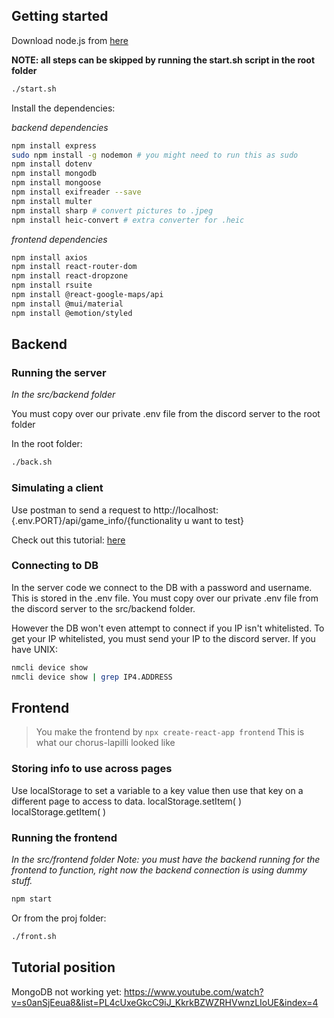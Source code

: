 

## Getting started

Download node.js from [here](https://nodejs.org/en/download/)

**NOTE: all steps can be skipped by running the start.sh script in the root folder**
```bash
./start.sh
```

Install the dependencies:


*backend dependencies*

```bash
npm install express
sudo npm install -g nodemon # you might need to run this as sudo
npm install dotenv
npm install mongodb
npm install mongoose
npm install exifreader --save 
npm install multer
npm install sharp # convert pictures to .jpeg
npm install heic-convert # extra converter for .heic
```

*frontend dependencies*

```bash
npm install axios
npm install react-router-dom
npm install react-dropzone
npm install rsuite
npm install @react-google-maps/api
npm install @mui/material
npm install @emotion/styled
```


## Backend

### Running the server

*In the src/backend folder*

You must copy over our private .env file from the discord server to the root folder

In the root folder:

```bash
./back.sh
```

### Simulating a client

Use postman to send a request to http://localhost:{.env.PORT}/api/game_info/{functionality u want to test}

Check out this tutorial: [here](https://www.youtube.com/watch?v=Ll6knx7sFis&list=PL4cUxeGkcC9iJ_KkrkBZWZRHVwnzLIoUE&index=4)



### Connecting to DB
In the server code we connect to the DB with a password and username. This is stored in the .env file. You must copy over our private .env file from the discord server to the src/backend folder.

However the DB won't even attempt to connect if you IP isn't whitelisted. To get your IP whitelisted, you must send your IP to the discord server.
If you have UNIX:
```bash
nmcli device show
nmcli device show | grep IP4.ADDRESS
```

## Frontend

> You make the frontend by `npx create-react-app frontend`
> This is what our chorus-lapilli looked like

### Storing info to use across pages
Use localStorage to set a variable to a key value then use that key on a different page to access to data.
localStorage.setItem( )
localStorage.getItem( )


### Running the frontend

*In the src/frontend folder*
*Note: you must have the backend running for the frontend to function, right now the backend connection is using dummy stuff.*

```bash
npm start
```

Or from the proj folder:

```bash
./front.sh
```



## Tutorial position
MongoDB not working yet: https://www.youtube.com/watch?v=s0anSjEeua8&list=PL4cUxeGkcC9iJ_KkrkBZWZRHVwnzLIoUE&index=4


